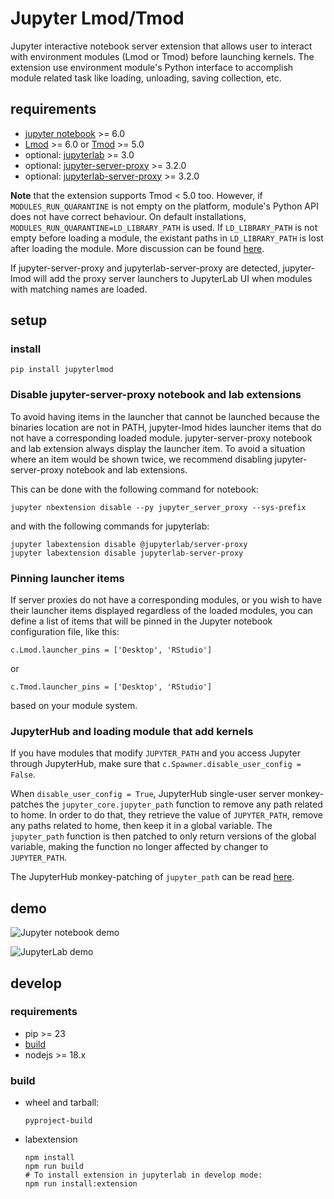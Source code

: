 # Jupyter Lmod/Tmod

Jupyter interactive notebook server extension that allows user
to interact with environment modules (Lmod or Tmod) before launching kernels.
The extension use environment module's Python interface to accomplish module
related task like loading, unloading, saving collection, etc.

## requirements

- [jupyter notebook](https://github.com/jupyter/notebook) >= 6.0
- [Lmod](https://github.com/TACC/Lmod) >= 6.0 or [Tmod](https://modules.readthedocs.io/en/latest/) >= 5.0
- optional: [jupyterlab](https://github.com/jupyter/notebook) >= 3.0
- optional: [jupyter-server-proxy](https://github.com/jupyterhub/jupyter-server-proxy) >= 3.2.0
- optional: [jupyterlab-server-proxy](https://github.com/jupyterhub/jupyter-server-proxy) >= 3.2.0

**Note** that the extension supports Tmod < 5.0 too. However, if `MODULES_RUN_QUARANTINE` is not empty on the platform, module's Python API does
not have correct behaviour. On default installations, `MODULES_RUN_QUARANTINE=LD_LIBRARY_PATH` is used. If `LD_LIBRARY_PATH` is not
empty before loading a module, the existant paths in `LD_LIBRARY_PATH` is lost
after loading the module. More discussion can be found [here](https://sourceforge.net/p/modules/mailman/message/36113970/).

If jupyter-server-proxy and jupyterlab-server-proxy are detected, jupyter-lmod will add the
proxy server launchers to JupyterLab UI when modules with matching names are loaded.

## setup

### install

```
pip install jupyterlmod
```

### Disable jupyter-server-proxy notebook and lab extensions

To avoid having items in the launcher that cannot be launched because the binaries location are not in PATH,
jupyter-lmod hides launcher items that do not have a corresponding loaded module.
jupyter-server-proxy notebook and lab extension always display the launcher item.
To avoid a situation where an item would be shown twice, we recommend disabling jupyter-server-proxy
notebook and lab extensions.

This can be done with the following command for notebook:
```
jupyter nbextension disable --py jupyter_server_proxy --sys-prefix
```

and with the following commands for jupyterlab:
```
jupyter labextension disable @jupyterlab/server-proxy
jupyter labextension disable jupyterlab-server-proxy
```

### Pinning launcher items

If server proxies do not have a corresponding modules, or you wish to have their launcher items
displayed regardless of the loaded modules, you can define a list of items that will be pinned in
the Jupyter notebook configuration file, like this:
```
c.Lmod.launcher_pins = ['Desktop', 'RStudio']
```
or
```
c.Tmod.launcher_pins = ['Desktop', 'RStudio']
```
based on your module system.

### JupyterHub and loading module that add kernels

If you have modules that modify `JUPYTER_PATH` and you access Jupyter through JupyterHub,
make sure that `c.Spawner.disable_user_config = False`.

When `disable_user_config = True`, JupyterHub single-user server monkey-patches the
`jupyter_core.jupyter_path` function to remove any path related to home. In order to do
that, they retrieve the value of `JUPYTER_PATH`, remove any paths related to home, then
keep it in a global variable. The `jupyter_path` function is then patched to only return
versions of the global variable, making the function no longer affected by changer to
`JUPYTER_PATH`.

The JupyterHub monkey-patching of `jupyter_path` can be read
[here](https://github.com/jupyterhub/jupyterhub/blob/01a43f41f8b1554f2de659104284f6345d76636d/jupyterhub/singleuser/_disable_user_config.py#L57).

## demo

![Jupyter notebook demo](https://i.imgur.com/pK1Q5gG.gif)

![JupyterLab demo](https://i.imgur.com/1HDH7iN.gif)


## develop

### requirements

- pip >= 23
- [build](https://pypi.org/project/build/)
- nodejs >= 18.x

### build

- wheel and tarball:
    ```shell
    pyproject-build
    ```
- labextension
    ```shell
    npm install
    npm run build
    # To install extension in jupyterlab in develop mode:
    npm run install:extension
    ```
